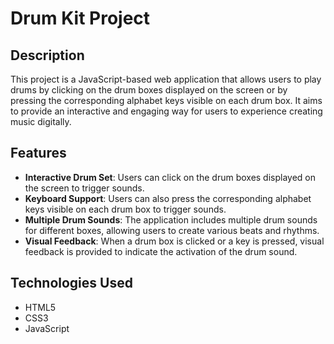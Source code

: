 # Drum Kit Project

## Description

This project is a JavaScript-based web application that allows users to play drums by clicking on the drum boxes displayed on the screen or by pressing the corresponding alphabet keys visible on each drum box. It aims to provide an interactive and engaging way for users to experience creating music digitally.

## Features

- **Interactive Drum Set**: Users can click on the drum boxes displayed on the screen to trigger sounds.
- **Keyboard Support**: Users can also press the corresponding alphabet keys visible on each drum box to trigger sounds.
- **Multiple Drum Sounds**: The application includes multiple drum sounds for different boxes, allowing users to create various beats and rhythms.
- **Visual Feedback**: When a drum box is clicked or a key is pressed, visual feedback is provided to indicate the activation of the drum sound.

## Technologies Used

- HTML5
- CSS3
- JavaScript
